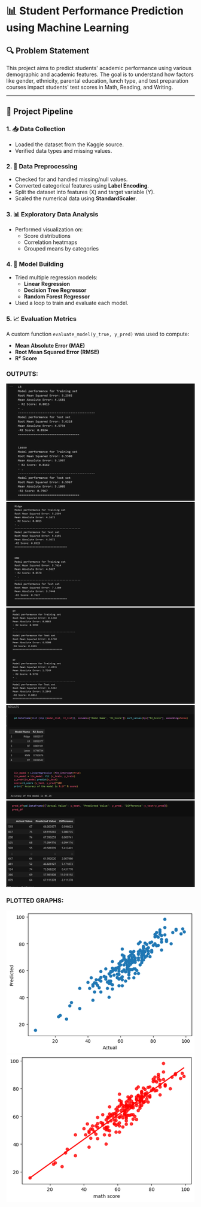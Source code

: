# 📊 Student Performance Prediction using Machine Learning

## 🔍 Problem Statement

This project aims to predict students' academic performance using various demographic and academic features. The goal is to understand how factors like gender, ethnicity, parental education, lunch type, and test preparation courses impact students' test scores in Math, Reading, and Writing.

---


## 🧪 Project Pipeline

### 1. 📥 Data Collection
- Loaded the dataset from the Kaggle source.
- Verified data types and missing values.

### 2. 🧹 Data Preprocessing
- Checked for and handled missing/null values.
- Converted categorical features using **Label Encoding**.
- Split the dataset into features (X) and target variable (Y).
- Scaled the numerical data using **StandardScaler**.

### 3. 📊 Exploratory Data Analysis
- Performed visualization on:
  - Score distributions
  - Correlation heatmaps
  - Grouped means by categories

### 4. 🧠 Model Building
- Tried multiple regression models:
  - **Linear Regression**
  - **Decision Tree Regressor**
  - **Random Forest Regressor**
- Used a loop to train and evaluate each model.

### 5. 📈 Evaluation Metrics
A custom function `evaluate_model(y_true, y_pred)` was used to compute:
- **Mean Absolute Error (MAE)**
- **Root Mean Squared Error (RMSE)**
- **R² Score**

### OUTPUTS:

![](Results/1.png)
![](Results/2.png)
![](Results/3A.png)
![](Results/3.png)
![](Results/4.png)

### PLOTTED GRAPHS:

![](Results/output.png)
![](Results/output2.png)


